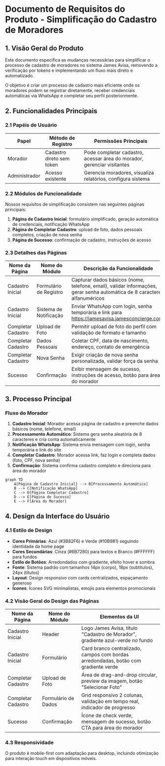 # Documento de Requisitos do Produto - Simplificação do Cadastro de Moradores

## 1. Visão Geral do Produto

Este documento especifica as mudanças necessárias para simplificar o processo de cadastro de moradores no sistema James Avisa, removendo a verificação por tokens e implementando um fluxo mais direto e automatizado.

O objetivo é criar um processo de cadastro mais eficiente onde os moradores podem se registrar diretamente, receber credenciais automáticas via WhatsApp e completar seu perfil posteriormente.

## 2. Funcionalidades Principais

### 2.1 Papéis de Usuário

| Papel | Método de Registro | Permissões Principais |
|-------|-------------------|----------------------|
| Morador | Cadastro direto sem token | Pode completar cadastro, acessar área do morador, gerenciar visitantes |
| Administrador | Acesso existente | Gerencia moradores, visualiza relatórios, configura sistema |

### 2.2 Módulos de Funcionalidade

Nossos requisitos de simplificação consistem nas seguintes páginas principais:

1. **Página de Cadastro Inicial**: formulário simplificado, geração automática de credenciais, notificação WhatsApp
2. **Página de Completar Cadastro**: upload de foto, dados pessoais completos, criação de nova senha
3. **Página de Sucesso**: confirmação de cadastro, instruções de acesso

### 2.3 Detalhes das Páginas

| Nome da Página | Nome do Módulo | Descrição da Funcionalidade |
|----------------|----------------|-----------------------------|
| Cadastro Inicial | Formulário de Registro | Capturar dados básicos (nome, telefone, email), validar informações, gerar senha automática de 8 caracteres alfanuméricos |
| Cadastro Inicial | Sistema de Notificação | Enviar WhatsApp com login, senha temporária e link para https://jamesavisa.jamesconcierge.com/ |
| Completar Cadastro | Upload de Foto | Permitir upload de foto do perfil com validação de formato e tamanho |
| Completar Cadastro | Dados Pessoais | Coletar CPF, data de nascimento, endereço, contato de emergência |
| Completar Cadastro | Nova Senha | Exigir criação de nova senha personalizada, validar força da senha |
| Sucesso | Confirmação | Exibir mensagem de sucesso, instruções de acesso, botão para área do morador |

## 3. Processo Principal

### Fluxo do Morador

1. **Cadastro Inicial**: Morador acessa página de cadastro e preenche dados básicos (nome, telefone, email)
2. **Processamento Automático**: Sistema gera senha aleatória de 8 caracteres e cria conta automaticamente
3. **Notificação WhatsApp**: Sistema envia mensagem com login, senha temporária e link do site
4. **Completar Cadastro**: Morador acessa link, faz login e completa dados (foto, CPF, nova senha)
5. **Confirmação**: Sistema confirma cadastro completo e direciona para área do morador

```mermaid
graph TD
    A[Página de Cadastro Inicial] --> B[Processamento Automático]
    B --> C[Notificação WhatsApp]
    C --> D[Página Completar Cadastro]
    D --> E[Página de Sucesso]
    E --> F[Área do Morador]
```

## 4. Design da Interface do Usuário

### 4.1 Estilo de Design

- **Cores Primárias**: Azul (#3B82F6) e Verde (#10B981) seguindo identidade da home page
- **Cores Secundárias**: Cinza (#6B7280) para textos e Branco (#FFFFFF) para fundos
- **Estilo de Botões**: Arredondados com gradiente, efeito hover e sombra
- **Fonte**: Sistema padrão com tamanhos 14px (corpo), 18px (subtítulos), 24px (títulos)
- **Layout**: Design responsivo com cards centralizados, espaçamento generoso
- **Ícones**: Ícones SVG minimalistas, emojis para elementos promocionais

### 4.2 Visão Geral do Design das Páginas

| Nome da Página | Nome do Módulo | Elementos da UI |
|----------------|----------------|----------------|
| Cadastro Inicial | Header | Logo James Avisa, título "Cadastro de Morador", gradiente azul-verde no fundo |
| Cadastro Inicial | Formulário | Card branco centralizado, campos com bordas arredondadas, botão com gradiente verde |
| Completar Cadastro | Upload de Foto | Área de drag-and-drop circular, preview da imagem, botão "Selecionar Foto" |
| Completar Cadastro | Formulário de Dados | Grid responsivo 2 colunas, validação em tempo real, indicador de progresso |
| Sucesso | Confirmação | Ícone de check verde, mensagem de sucesso, botão CTA para área do morador |

### 4.3 Responsividade

O produto é mobile-first com adaptação para desktop, incluindo otimização para interação touch em dispositivos móveis.
